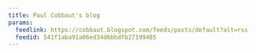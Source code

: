 ```yaml
---
title: Paul Cobbaut's blog
params:
  feedlink: https://cobbaut.blogspot.com/feeds/posts/default?alt=rss
  feedid: 541f1aba91a06ed34d6bbdfb27199485
---
```

